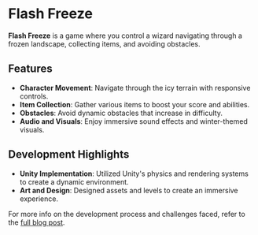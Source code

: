 # Flash Freeze

**Flash Freeze** is a game where you control a wizard navigating through a frozen landscape, collecting items, and avoiding obstacles.

## Features
- **Character Movement**: Navigate through the icy terrain with responsive controls.
- **Item Collection**: Gather various items to boost your score and abilities.
- **Obstacles**: Avoid dynamic obstacles that increase in difficulty.
- **Audio and Visuals**: Enjoy immersive sound effects and winter-themed visuals.

## Development Highlights
- **Unity Implementation**: Utilized Unity's physics and rendering systems to create a dynamic environment.
- **Art and Design**: Designed assets and levels to create an immersive experience.

For more info on the development process and challenges faced, refer to the [full blog post](https://jeffreypopek.site/flash-freeze).
